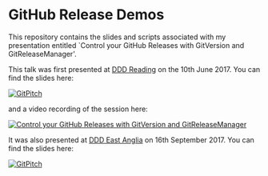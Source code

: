 # GitHub Release Demos

This repository contains the slides and scripts associated with my presentation entitled `Control your GitHub Releases with GitVersion and GitReleaseManager'.

This talk was first presented at [DDD Reading](https://developerdeveloperdeveloper.com/) on the 10th June 2017.  You can find the slides here:

[![GitPitch](https://gitpitch.com/assets/badge.svg)](https://gitpitch.com/gep13/GitHubReleaseDemos/ddd12)

and a video recording of the session here:

[![Control your GitHub Releases with GitVersion and GitReleaseManager](https://img.youtube.com/vi/SlM02V1tkSc/0.jpg)](https://www.youtube.com/watch?v=SlM02V1tkSc)

It was also presented at [DDD East Anglia](https://www.dddeastanglia.com/) on 16th September 2017.  You can find the slides here:

[![GitPitch](https://gitpitch.com/assets/badge.svg)](https://gitpitch.com/gep13/GitHubReleaseDemos/dddeastanglia2017)
